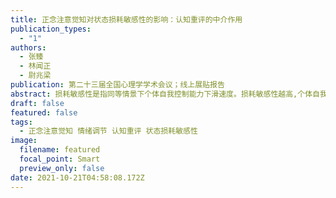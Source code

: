 ```yaml
---
title: 正念注意觉知对状态损耗敏感性的影响：认知重评的中介作用
publication_types:
  - "1"
authors:
  - 张臻
  - 林闻正
  - 尉兆梁
publication: 第二十三届全国心理学学术会议；线上展贴报告
abstract: 损耗敏感性是指同等情景下个体自我控制能力下滑速度。损耗敏感性越高,个体自我控制资源损耗得越快。作为Salmon等（2014）为了区别于特质自我控制而提出的概念,损耗敏感性是否受正念注意觉知影响仍存在争议。为了进一步探究这一分歧,本研究通过问卷法直接探究了正念注意觉知与状态损耗敏感性的关系。另外,Garland等（2009）等提出的正念应对模型认为,高正念个体更可能通过进行积极的认知重评（个体通过重新赋予情绪刺激一个不同以往的意义来调节自身的情绪）这一情绪调节策略来调节情绪。因此在本研究中,我们进一步探索了认知重评在正念注意觉知和状态损耗敏感性之间可能的中介作用。同时,我们还检验了另外一种情绪调节策略,即表达抑制（个体通过在外在行为上隐藏自己内在的情绪体验来调节自身的情绪）作为中介变量的效果,来验证认知重评的独特中介作用。研究共招募358名MTurk被试,剔除注意力不集中以及IP地址重复的被试后,最终回收有效作答300份。被试回答一系列问卷,包括正念注意觉知量表（MAAS）、情绪调节问卷（ERQ）、及状态损耗敏感性问卷（SDSS）。结构方程模型拟合的结果发现,情绪调节的认知重评策略在正念注意觉知与状态损耗敏感性二者之间起部分中介作用:正念注意觉知能直接显著负向预测状态损耗敏感性,同时也可以显著正向预测认知重评策略,而认知重评策略显著负向预测状态损耗敏感性;虽然正念注意觉知能够显著负向预测表达抑制策略,但表达抑制策略对状态损耗敏感性的影响路径系数不显著,即情绪调节的表达抑制策略在正念注意觉知与状态损耗敏感性二者之间不起中介作用。这一结果表明,对正念注意觉知的培养与提升能够直接或间接地降低人们的自我控制能力下滑的速度,帮助个人避免自我损耗。而正念注意觉知的这一效应,可能是藉由激活个体的认知重评策略而非表达抑制策略实现的。
draft: false
featured: false
tags:
  - 正念注意觉知 情绪调节 认知重评 状态损耗敏感性
image:
  filename: featured
  focal_point: Smart
  preview_only: false
date: 2021-10-21T04:58:08.172Z
---
```

